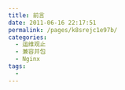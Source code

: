 ```yaml
---
title: 前言
date: 2011-06-16 22:17:51
permalink: /pages/k8srejc1e97b/
categories:
  - 运维观止
  - 兼容并包
  - Nginx
tags:
  - 
---
```

